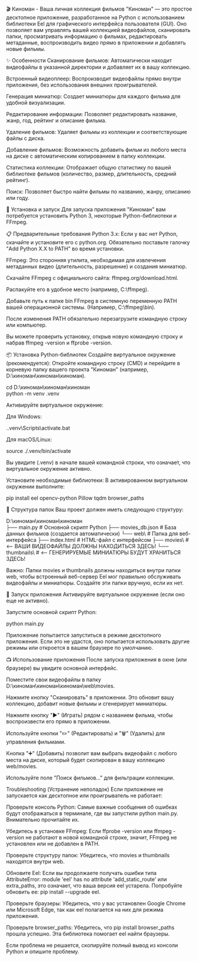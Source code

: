 🎬 Киноман - Ваша личная коллекция фильмов
"Киноман" — это простое десктопное приложение, разработанное на Python с использованием библиотеки Eel для графического интерфейса пользователя (GUI). Оно позволяет вам управлять вашей коллекцией видеофайлов, сканировать папки, просматривать информацию о фильмах, редактировать метаданные, воспроизводить видео прямо в приложении и добавлять новые фильмы.

✨ Особенности
Сканирование фильмов: Автоматически находит видеофайлы в указанной директории и добавляет их в вашу коллекцию.

Встроенный видеоплеер: Воспроизводит видеофайлы прямо внутри приложения, без использования внешних проигрывателей.

Генерация миниатюр: Создает миниатюры для каждого фильма для удобной визуализации.

Редактирование информации: Позволяет редактировать название, жанр, год, рейтинг и описание фильма.

Удаление фильмов: Удаляет фильмы из коллекции и соответствующие файлы с диска.

Добавление фильмов: Возможность добавить фильм из любого места на диске с автоматическим копированием в папку коллекции.

Статистика коллекции: Отображает общую статистику по вашей библиотеке фильмов (количество, размер, длительность, средний рейтинг).

Поиск: Позволяет быстро найти фильмы по названию, жанру, описанию или году.

🚀 Установка и запуск
Для запуска приложения "Киноман" вам потребуется установить Python 3, некоторые Python-библиотеки и FFmpeg.

📋 Предварительные требования
Python 3.x: Если у вас нет Python, скачайте и установите его с python.org. Обязательно поставьте галочку "Add Python X.X to PATH" во время установки.

FFmpeg: Это сторонняя утилита, необходимая для извлечения метаданных видео (длительность, разрешение) и создания миниатюр.

Скачайте FFmpeg с официального сайта: ffmpeg.org/download.html.

Распакуйте его в удобное место (например, C:\ffmpeg).

Добавьте путь к папке bin FFmpeg в системную переменную PATH вашей операционной системы. (Например, C:\ffmpeg\bin).

После изменения PATH обязательно перезагрузите командную строку или компьютер.

Вы можете проверить установку, открыв новую командную строку и набрав ffmpeg -version и ffprobe -version.

📦 Установка Python-библиотек
Создайте виртуальное окружение (рекомендуется):
Откройте командную строку (CMD) и перейдите в корневую папку вашего проекта "Киноман" (например, D:\киноман\киноман\киноман\).

cd D:\киноман\киноман\киноман\
python -m venv .venv

Активируйте виртуальное окружение:

Для Windows:

.\.venv\Scripts\activate.bat

Для macOS/Linux:

source ./.venv/bin/activate

Вы увидите (.venv) в начале вашей командной строки, что означает, что виртуальное окружение активно.

Установите необходимые библиотеки:
В активированном виртуальном окружении выполните:

pip install eel opencv-python Pillow tqdm browser_paths

📁 Структура папок
Ваш проект должен иметь следующую структуру:

D:\киноман\киноман\киноман\
├── main.py                 # Основной скрипт Python
├── movies_db.json          # База данных фильмов (создается автоматически)
└── web\                    # Папка для веб-интерфейса
    ├── index.html          # HTML-файл с интерфейсом
    ├── movies\             # <-- ВАШИ ВИДЕОФАЙЛЫ ДОЛЖНЫ НАХОДИТЬСЯ ЗДЕСЬ!
    └── thumbnails\         # <-- ГЕНЕРИРУЕМЫЕ МИНИАТЮРЫ БУДУТ ХРАНИТЬСЯ ЗДЕСЬ!

Важно: Папки movies и thumbnails должны находиться внутри папки web, чтобы встроенный веб-сервер Eel мог правильно обслуживать видеофайлы и миниатюры. Создайте эти папки вручную, если их нет.

🏁 Запуск приложения
Активируйте виртуальное окружение (если оно еще не активно).

Запустите основной скрипт Python:

python main.py

Приложение попытается запуститься в режиме десктопного приложения. Если это не удастся, оно попытается использовать другие режимы или откроется в вашем браузере по умолчанию.

📺 Использование приложения
После запуска приложения в окне (или браузере) вы увидите основной интерфейс.

Поместите свои видеофайлы в папку D:\киноман\киноман\киноман\web\movies\.

Нажмите кнопку "Сканировать" в приложении. Это обновит вашу коллекцию, добавит новые фильмы и сгенерирует миниатюры.

Нажмите кнопку "▶️" (Играть) рядом с названием фильма, чтобы воспроизвести его прямо в приложении.

Используйте кнопки "✏️" (Редактировать) и "🗑️" (Удалить) для управления фильмами.

Кнопка "➕" (Добавить) позволит вам выбрать видеофайл с любого места на диске, который будет скопирован в вашу коллекцию web/movies.

Используйте поле "Поиск фильмов..." для фильтрации коллекции.

Troubleshooting (Устранение неполадок)
Если приложение не запускается как десктопное или проигрыватель не работает:

Проверьте консоль Python: Самые важные сообщения об ошибках будут отображаться в терминале, где вы запустили python main.py. Внимательно прочитайте их.

Убедитесь в установке FFmpeg: Если ffprobe -version или ffmpeg -version не работают в новой командной строке, значит, FFmpeg не установлен или не добавлен в PATH.

Проверьте структуру папок: Убедитесь, что movies и thumbnails находятся внутри web.

Обновите Eel: Если вы продолжаете получать ошибки типа AttributeError: module 'eel' has no attribute 'add_static_route' или extra_paths, это означает, что ваша версия eel устарела. Попробуйте обновить ее: pip install --upgrade eel.

Проверьте браузеры: Убедитесь, что у вас установлен Google Chrome или Microsoft Edge, так как eel полагается на них для режима приложения.

Проверьте browser_paths: Убедитесь, что pip install browser_paths прошла успешно. Эта библиотека помогает eel найти браузеры.

Если проблема не решается, скопируйте полный вывод из консоли Python и опишите проблему.

